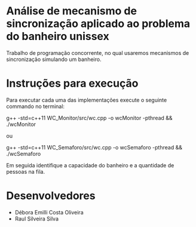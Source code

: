 # Análise de mecanismo de sincronização aplicado ao problema do banheiro unissex
Trabalho de programação concorrente, no qual usaremos mecanismos de sincronização simulando um banheiro.

# Instruções para execução
Para executar cada uma das implementações execute o seguinte commando no terminal:

g++ -std=c++11 WC_Monitor/src/wc.cpp -o wcMonitor -pthread && ./wcMonitor

ou

g++ -std=c++11 WC_Semaforo/src/wc.cpp -o wcSemaforo -pthread && ./wcSemaforo

Em seguida identifique a capacidade do banheiro e a quantidade de pessoas na fila.

# Desenvolvedores
- Débora Emilli Costa Oliveira
- Raul Silveira Silva